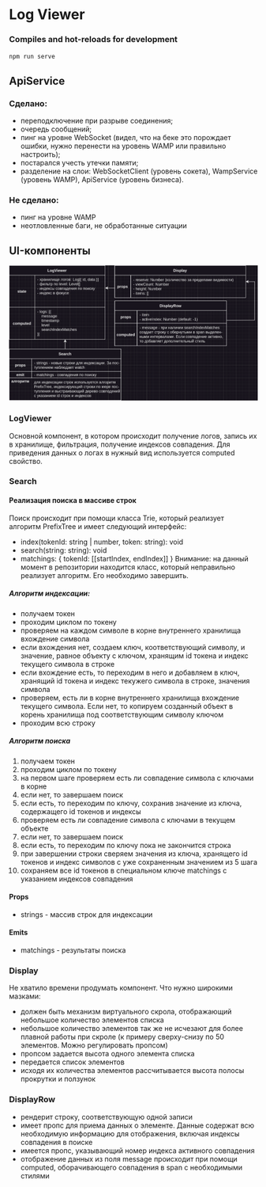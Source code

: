 # Log Viewer

### Compiles and hot-reloads for development
```
npm run serve
```

## ApiService

### Сделано:
- переподключение при разрыве соединения;
- очередь сообщений;
- пинг на уровне WebSocket (видел, что на беке это порождает ошибки, нужно перенести на уровень WAMP или правильно настроить);
- постарался учесть утечки памяти;
- разделение на слои: WebSocketClient (уровень сокета), WampService (уровень WAMP), ApiService (уровень бизнеса).

### Не сделано:
- пинг на уровне WAMP
- неотловленные баги, не обработанные ситуации


## UI-компоненты

![Схема приложения](diagram.png)

### LogViewer
Основной компонент, в котором происходит получение логов, запись их в хранилище, фильтрация, получение индексов совпадения. Для приведения данных о логах в нужный вид используется computed свойство.

### Search

#### Реализация поиска в массиве строк
Поиск происходит при помощи класса Trie, который реализует алгоритм PrefixTree и имеет следующий интерфейс:
- index(tokenId: string | number, token: string): void
- search(string: string): void
- matchings: { tokenId: [[startIndex, endIndex]] }
Внимание: на данный момент в репозитории находится класс, который неправильно реализует алгоритм. Его необходимо завершить.

##### Алгоритм индексации:
- получаем токен
- проходим циклом по токену
- проверяем на каждом символе в корне внутреннего хранилища вхождение символа
- если вхождения нет, создаем ключ, коответствующий символу, и значение, равное объекту с ключом, хранящим id токена и индекс текущего символа в строке
- если вхождение есть, то переходим в него и добавляем в ключ, хранящий id токена и индекс текужего символа в строке, значения символа
- проверяем, есть ли в корне внутреннего хранилища вхождение текущего символа. Если нет, то копируем созданный объект в корень хранилища под соответствующим символу ключом
- проходим всю строку

##### Алгоритм поиска
1. получаем токен
2. проходим циклом по токену
3. на первом шаге проверяем есть ли совпадение символа с ключами в корне
4. если нет, то завершаем поиск
5. если есть, то переходим по ключу, сохранив значение из ключа, содержащего id токенов и индексы
6. проверяем есть ли совпадение символа с ключами в текущем объекте
7. если нет, то завершаем поиск
8. если есть, то переходим по ключу пока не закончится строка
9. при завершении строки сверяем значения из ключа, хранящего id токенов и индекс символов с уже сохраненным значением из 5 шага
10. сохраняем все id токенов в специальном ключе matchings с указанием индексов совпадения

#### Props
- strings - массив строк для индексации

#### Emits
- matchings - результаты поиска


### Display
Не хватило времени продумать компонент. Что нужно широкими мазками:
- должен быть механизм виртуального скрола, отображающий небольшое количество элементов списка
- небольшое количество элементов так же не исчезают для более плавной работы при скроле (к примеру сверху-снизу по 50 элементов. Можно регулировать пропсом)
- пропсом задается высота одного элемента списка
- передается список элементов
- исходя их количества элементов рассчитывается высота полосы прокрутки и ползунок

### DisplayRow
- рендерит строку, соответствующую одной записи
- имеет пропс для приема данных о элементе. Данные содержат всю необходимую информацию для отображения, включая индексы совпадения в поиске
- имеется пропс, указывающий номер индекса активного совпадения
- отображение данных из поля message происходит при помощи computed, оборачивающего совпадения в span с необходимыми стилями
